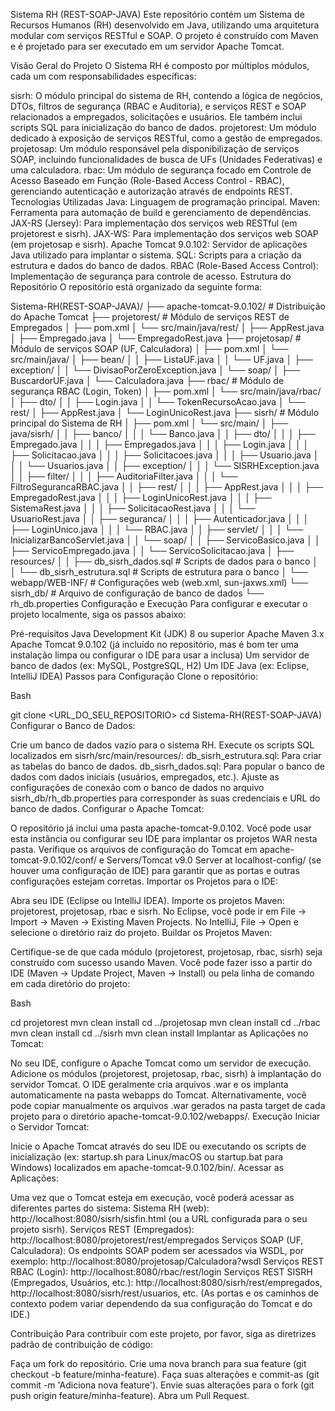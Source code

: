 Sistema RH (REST-SOAP-JAVA)
Este repositório contém um Sistema de Recursos Humanos (RH) desenvolvido em Java, utilizando uma arquitetura modular com serviços RESTful e SOAP. O projeto é construído com Maven e é projetado para ser executado em um servidor Apache Tomcat.

Visão Geral do Projeto
O Sistema RH é composto por múltiplos módulos, cada um com responsabilidades específicas:

sisrh: O módulo principal do sistema de RH, contendo a lógica de negócios, DTOs, filtros de segurança (RBAC e Auditoria), e serviços REST e SOAP relacionados a empregados, solicitações e usuários. Ele também inclui scripts SQL para inicialização do banco de dados.
projetorest: Um módulo dedicado à exposição de serviços RESTful, como a gestão de empregados.
projetosap: Um módulo responsável pela disponibilização de serviços SOAP, incluindo funcionalidades de busca de UFs (Unidades Federativas) e uma calculadora.
rbac: Um módulo de segurança focado em Controle de Acesso Baseado em Função (Role-Based Access Control - RBAC), gerenciando autenticação e autorização através de endpoints REST.
Tecnologias Utilizadas
Java: Linguagem de programação principal.
Maven: Ferramenta para automação de build e gerenciamento de dependências.
JAX-RS (Jersey): Para implementação dos serviços web RESTful (em projetorest e sisrh).
JAX-WS: Para implementação dos serviços web SOAP (em projetosap e sisrh).
Apache Tomcat 9.0.102: Servidor de aplicações Java utilizado para implantar o sistema.
SQL: Scripts para a criação da estrutura e dados do banco de dados.
RBAC (Role-Based Access Control): Implementação de segurança para controle de acesso.
Estrutura do Repositório
O repositório está organizado da seguinte forma:

Sistema-RH(REST-SOAP-JAVA)/
├── apache-tomcat-9.0.102/  # Distribuição do Apache Tomcat
├── projetorest/             # Módulo de serviços REST de Empregados
│   ├── pom.xml
│   └── src/main/java/rest/
│       ├── AppRest.java
│       ├── Empregado.java
│       └── EmpregadoRest.java
├── projetosap/              # Módulo de serviços SOAP (UF, Calculadora)
│   ├── pom.xml
│   └── src/main/java/
│       ├── bean/
│       │   ├── ListaUF.java
│       │   └── UF.java
│       ├── exception/
│       │   └── DivisaoPorZeroException.java
│       └── soap/
│           ├── BuscardorUF.java
│           └── Calculadora.java
├── rbac/                    # Módulo de segurança RBAC (Login, Token)
│   ├── pom.xml
│   └── src/main/java/rbac/
│       ├── dto/
│       │   ├── Login.java
│       │   └── TokenRecursoAcao.java
│       └── rest/
│           ├── AppRest.java
│           └── LoginUnicoRest.java
├── sisrh/                   # Módulo principal do Sistema de RH
│   ├── pom.xml
│   └── src/main/
│       ├── java/sisrh/
│       │   ├── banco/
│       │   │   └── Banco.java
│       │   ├── dto/
│       │   │   ├── Empregado.java
│       │   │   ├── Empregados.java
│       │   │   ├── Login.java
│       │   │   ├── Solicitacao.java
│       │   │   ├── Solicitacoes.java
│       │   │   ├── Usuario.java
│       │   │   └── Usuarios.java
│       │   ├── exception/
│       │   │   └── SISRHException.java
│       │   ├── filter/
│       │   │   ├── AuditoriaFilter.java
│       │   │   └── FiltroSegurancaRBAC.java
│       │   ├── rest/
│       │   │   ├── AppRest.java
│       │   │   ├── EmpregadoRest.java
│       │   │   ├── LoginUnicoRest.java
│       │   │   ├── SistemaRest.java
│       │   │   ├── SolicitacaoRest.java
│       │   │   └── UsuarioRest.java
│       │   ├── seguranca/
│       │   │   ├── Autenticador.java
│       │   │   ├── LoginUnico.java
│       │   │   └── RBAC.java
│       │   ├── servlet/
│       │   │   └── InicializarBancoServlet.java
│       │   └── soap/
│       │       ├── ServicoBasico.java
│       │       ├── ServicoEmpregado.java
│       │       └── ServicoSolicitacao.java
│       ├── resources/
│       │   ├── db_sisrh_dados.sql    # Scripts de dados para o banco
│       │   └── db_sisrh_estrutura.sql # Scripts de estrutura para o banco
│       └── webapp/WEB-INF/            # Configurações web (web.xml, sun-jaxws.xml)
└── sisrh_db/                # Arquivo de configuração de banco de dados
    └── rh_db.properties
Configuração e Execução
Para configurar e executar o projeto localmente, siga os passos abaixo:

Pré-requisitos
Java Development Kit (JDK) 8 ou superior
Apache Maven 3.x
Apache Tomcat 9.0.102 (já incluído no repositório, mas é bom ter uma instalação limpa ou configurar o IDE para usar a inclusa)
Um servidor de banco de dados (ex: MySQL, PostgreSQL, H2)
Um IDE Java (ex: Eclipse, IntelliJ IDEA)
Passos para Configuração
Clone o repositório:

Bash

git clone <URL_DO_SEU_REPOSITORIO>
cd Sistema-RH(REST-SOAP-JAVA)
Configurar o Banco de Dados:

Crie um banco de dados vazio para o sistema RH.
Execute os scripts SQL localizados em sisrh/src/main/resources/:
db_sisrh_estrutura.sql: Para criar as tabelas do banco de dados.
db_sisrh_dados.sql: Para popular o banco de dados com dados iniciais (usuários, empregados, etc.).
Ajuste as configurações de conexão com o banco de dados no arquivo sisrh_db/rh_db.properties para corresponder às suas credenciais e URL do banco de dados.
Configurar o Apache Tomcat:

O repositório já inclui uma pasta apache-tomcat-9.0.102. Você pode usar esta instância ou configurar seu IDE para implantar os projetos WAR nesta pasta.
Verifique os arquivos de configuração do Tomcat em apache-tomcat-9.0.102/conf/ e Servers/Tomcat v9.0 Server at localhost-config/ (se houver uma configuração de IDE) para garantir que as portas e outras configurações estejam corretas.
Importar os Projetos para o IDE:

Abra seu IDE (Eclipse ou IntelliJ IDEA).
Importe os projetos Maven: projetorest, projetosap, rbac e sisrh. No Eclipse, você pode ir em File -> Import -> Maven -> Existing Maven Projects. No IntelliJ, File -> Open e selecione o diretório raiz do projeto.
Buildar os Projetos Maven:

Certifique-se de que cada módulo (projetorest, projetosap, rbac, sisrh) seja construído com sucesso usando Maven. Você pode fazer isso a partir do IDE (Maven -> Update Project, Maven -> Install) ou pela linha de comando em cada diretório do projeto:

Bash

cd projetorest
mvn clean install
cd ../projetosap
mvn clean install
cd ../rbac
mvn clean install
cd ../sisrh
mvn clean install
Implantar as Aplicações no Tomcat:

No seu IDE, configure o Apache Tomcat como um servidor de execução.
Adicione os módulos (projetorest, projetosap, rbac, sisrh) à implantação do servidor Tomcat. O IDE geralmente cria arquivos .war e os implanta automaticamente na pasta webapps do Tomcat.
Alternativamente, você pode copiar manualmente os arquivos .war gerados na pasta target de cada projeto para o diretório apache-tomcat-9.0.102/webapps/.
Execução
Iniciar o Servidor Tomcat:

Inicie o Apache Tomcat através do seu IDE ou executando os scripts de inicialização (ex: startup.sh para Linux/macOS ou startup.bat para Windows) localizados em apache-tomcat-9.0.102/bin/.
Acessar as Aplicações:

Uma vez que o Tomcat esteja em execução, você poderá acessar as diferentes partes do sistema:
Sistema RH (web): http://localhost:8080/sisrh/sisfin.html (ou a URL configurada para o seu projeto sisrh).
Serviços REST (Empregados): http://localhost:8080/projetorest/rest/empregados
Serviços SOAP (UF, Calculadora): Os endpoints SOAP podem ser acessados via WSDL, por exemplo: http://localhost:8080/projetosap/Calculadora?wsdl
Serviços REST RBAC (Login): http://localhost:8080/rbac/rest/login
Serviços REST SISRH (Empregados, Usuários, etc.): http://localhost:8080/sisrh/rest/empregados, http://localhost:8080/sisrh/rest/usuarios, etc.
(As portas e os caminhos de contexto podem variar dependendo da sua configuração do Tomcat e do IDE.)

Contribuição
Para contribuir com este projeto, por favor, siga as diretrizes padrão de contribuição de código:

Faça um fork do repositório.
Crie uma nova branch para sua feature (git checkout -b feature/minha-feature).
Faça suas alterações e commit-as (git commit -m 'Adiciona nova feature').
Envie suas alterações para o fork (git push origin feature/minha-feature).
Abra um Pull Request.
